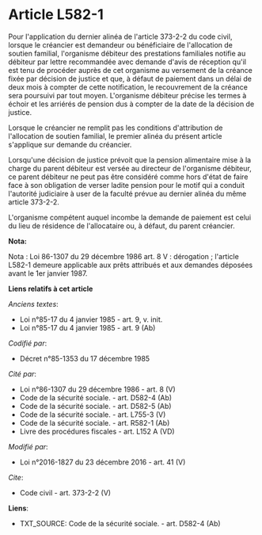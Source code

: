 # Article L582-1

Pour l'application du dernier alinéa de l'article 373-2-2 du code civil, lorsque le créancier est demandeur ou bénéficiaire
de l'allocation de soutien familial, l'organisme débiteur des prestations familiales notifie au débiteur par lettre
recommandée avec demande d'avis de réception qu'il est tenu de procéder auprès de cet organisme au versement de la créance
fixée par décision de justice et que, à défaut de paiement dans un délai de deux mois à compter de cette notification, le
recouvrement de la créance sera poursuivi par tout moyen. L'organisme débiteur précise les termes à échoir et les arriérés de
pension dus à compter de la date de la décision de justice. 

Lorsque le créancier ne remplit pas les conditions d'attribution de l'allocation de soutien familial, le premier alinéa du
présent article s'applique sur demande du créancier. 

Lorsqu'une décision de justice prévoit que la pension alimentaire mise à la charge du parent débiteur est versée au directeur
de l'organisme débiteur, ce parent débiteur ne peut pas être considéré comme hors d'état de faire face à son obligation de
verser ladite pension pour le motif qui a conduit l'autorité judiciaire à user de la faculté prévue au dernier alinéa du même
article 373-2-2. 

L'organisme compétent auquel incombe la demande de paiement est celui du lieu de résidence de l'allocataire ou, à défaut, du
parent créancier.

**Nota:**

Nota : Loi 86-1307 du 29 décembre 1986 art. 8 V : dérogation ; l'article L582-1 demeure applicable aux prêts attribués et aux
demandes déposées avant le 1er janvier 1987.

**Liens relatifs à cet article**

_Anciens textes_:

  - Loi n°85-17 du 4 janvier 1985 - art. 9, v. init.
  - Loi n°85-17 du 4 janvier 1985 - art. 9 (Ab)

_Codifié par_:

  - Décret n°85-1353 du 17 décembre 1985

_Cité par_:

  - Loi n°86-1307 du 29 décembre 1986 - art. 8 (V)
  - Code de la sécurité sociale. - art. D582-4 (Ab)
  - Code de la sécurité sociale. - art. D582-5 (Ab)
  - Code de la sécurité sociale. - art. L755-3 (V)
  - Code de la sécurité sociale. - art. R582-1 (Ab)
  - Livre des procédures fiscales - art. L152 A (VD)

_Modifié par_:

  - Loi n°2016-1827 du 23 décembre 2016 - art. 41 (V)

_Cite_:

  - Code civil - art. 373-2-2 (V)

**Liens**:

  - TXT_SOURCE: Code de la sécurité sociale. - art. D582-4 (Ab)
